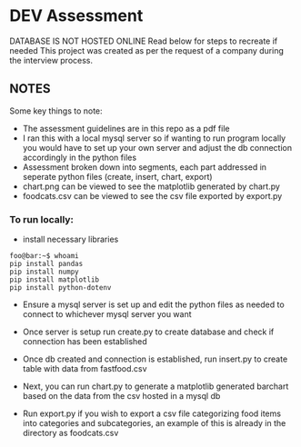 # DEV Assessment

DATABASE IS NOT HOSTED ONLINE
Read below for steps to recreate if needed
This project was created as per the request of a company during the interview process.

## NOTES

Some key things to note:

- The assessment guidelines are in this repo as a pdf file
- I ran this with a local mysql server so if wanting to run program locally you would have to set up your own server and adjust the db connection accordingly in the python files
- Assessment broken down into segments, each part addressed in seperate python files (create, insert, chart, export)
- chart.png can be viewed to see the matplotlib generated by chart.py
- foodcats.csv can be viewed to see the csv file exported by export.py

### To run locally:

- install necessary libraries

```console
foo@bar:~$ whoami
pip install pandas
pip install numpy
pip install matplotlib
pip install python-dotenv
```

- Ensure a mysql server is set up and edit the python files as needed to connect to whichever mysql server you want

- Once server is setup run create.py to create database and check if connection has been established
- Once db created and connection is established, run insert.py to create table with data from fastfood.csv
- Next, you can run chart.py to generate a matplotlib generated barchart based on the data from the csv hosted in a mysql db
- Run export.py if you wish to export a csv file categorizing food items into categories and subcategories, an example of this is already in the directory as foodcats.csv
